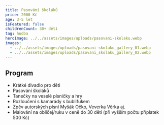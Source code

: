 ```yaml
---
title: Pasování školáků
price: 2000 Kč
age: 3-5 let
isFeatured: false
childrenCount: 30+ dětí
tag: hudba
heroImage: ../../assets/images/uploads/pasovani-skolaku.webp
images:
  - ../../assets/images/uploads/pasovani-skolaku_gallery_01.webp
  - ../../assets/images/uploads/pasovani_skolaku_gallery_02.webp
---
```

## Program

* Krátké divadlo pro děti
* Pasování školáků
* Tanečky na veselé písničky a hry
* Rozloučení s kamarády s bublifukem
* Zpěv autorských písní Myšák Očko, Veverka Věrka aj.
* Malování na obličej/ruku v ceně do 30 dětí (při vyšším počtu příplatek 500 Kč)
